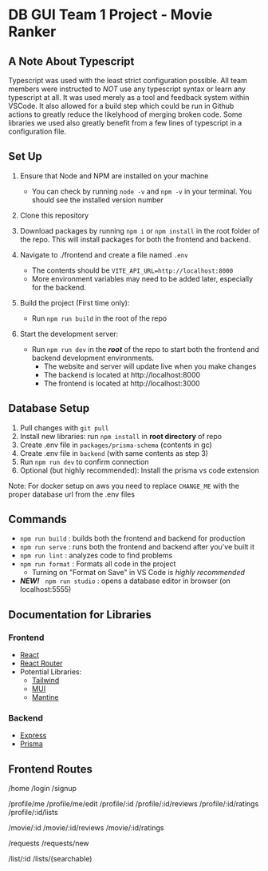 # DB GUI Team 1 Project - Movie Ranker

## A Note About Typescript

Typescript was used with the least strict configuration possible. All team members were instructed to _NOT_ use any typescript syntax or learn any typescript at all.
It was used merely as a tool and feedback system within VSCode. It also allowed for a build step which could be run in Github actions to greatly reduce the likelyhood of merging broken code. Some libraries we used also greatly benefit from a few lines of typescript in a configuration file.

## Set Up

1. Ensure that Node and NPM are installed on your machine
   - You can check by running `node -v` and `npm -v` in your terminal. You should see the installed version number
2. Clone this repository
3. Download packages by running `npm i` or `npm install` in the root folder of the repo. This will install packages for both the frontend and backend.
4. Navigate to ./frontend and create a file named `.env`

   - The contents should be
     `VITE_API_URL=http://localhost:8000`
   - More environment variables may need to be added later, especially for the backend.

5. Build the project (First time only):
   - Run `npm run build` in the root of the repo
6. Start the development server:
   - Run `npm run dev` in the **_root_** of the repo to start both the frontend and backend development environments.
     - The website and server will update live when you make changes
     - The backend is located at http://localhost:8000
     - The frontend is located at http://localhost:3000

## Database Setup

1. Pull changes with `git pull`
2. Install new libraries: run `npm install` in **root directory** of repo
3. Create .env file in `packages/prisma-schema` (contents in gc)
4. Create .env file in `backend` (with same contents as step 3)
5. Run `npm run dev` to confirm connection
6. Optional (but highly recommended): Install the prisma vs code extension

Note: For docker setup on aws you need to replace `CHANGE_ME` with the proper database url from the .env files

## Commands

- `npm run build` : builds both the frontend and backend for production
- `npm run serve` : runs both the frontend and backend after you've built it
- `npm run lint` : analyzes code to find problems
- `npm run format` : Formats all code in the project
  - Turning on "Format on Save" in VS Code is _highly recommended_
- **_NEW!_** &nbsp; `npm run studio` : opens a database editor in browser (on localhost:5555)

## Documentation for Libraries

### Frontend

- [React](https://beta.reactjs.org/)
- [React Router](https://reactrouter.com/en/main)
- Potential Libraries:
  - [Tailwind](https://tailwindcss.com/docs/utility-first)
  - [MUI](https://mui.com/material-ui/getting-started/overview/)
  - [Mantine](https://mantine.dev/pages/getting-started/)

### Backend

- [Express](https://expressjs.com/en/guide/routing.html)
- [Prisma](https://www.prisma.io/docs/concepts/components/prisma-client)

## Frontend Routes

/home
/login
/signup

/profile/me
/profile/me/edit
/profile/:id
/profile/:id/reviews
/profile/:id/ratings
/profile/:id/lists

/movie/:id
/movie/:id/reviews
/movie/:id/ratings

/requests
/requests/new

/list/:id
/lists/(searchable)
